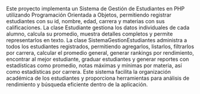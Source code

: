 Este proyecto implementa un Sistema de Gestión de Estudiantes en PHP utilizando Programación Orientada a Objetos, permitiendo registrar estudiantes con su id, nombre, edad, carrera y materias con sus calificaciones. La clase Estudiante gestiona los datos individuales de cada alumno, calcula su promedio, muestra detalles completos y permite representarlos en texto. La clase SistemaGestionEstudiantes administra a todos los estudiantes registrados, permitiendo agregarlos, listarlos, filtrarlos por carrera, calcular el promedio general, generar rankings por rendimiento, encontrar al mejor estudiante, graduar estudiantes y generar reportes con estadísticas como promedio, notas máximas y mínimas por materia, así como estadísticas por carrera. Este sistema facilita la organización académica de los estudiantes y proporciona herramientas para análisis de rendimiento y búsqueda eficiente dentro de la aplicación.